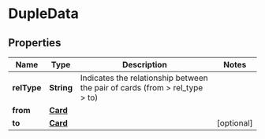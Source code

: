 
# DupleData

## Properties
Name | Type | Description | Notes
------------ | ------------- | ------------- | -------------
**relType** | **String** | Indicates the relationship between the pair of cards (from &gt; rel_type &gt; to) | 
**from** | [**Card**](Card.md) |  | 
**to** | [**Card**](Card.md) |  |  [optional]



